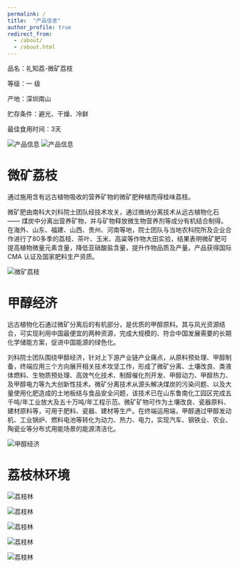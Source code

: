 ```yaml
---
permalink: /
title:  "产品信息"
author_profile: true
redirect_from: 
  - /about/
  - /about.html
---
```


品名：礼知荔-微矿荔枝

等级：一    级

产地：深圳南山

贮存条件：避光、干燥、冷鲜

最佳食用时间：3天

![产品信息](./first_page.png "产品信息")
![产品信息](./1.png "产品信息")



微矿荔枝
======
  通过施用含有远古植物吸收的营养矿物的微矿肥种植而得桂味荔枝。
  
   微矿肥由南科大刘科院士团队经技术攻关，通过微纳分离技术从远古植物化石 —— 煤炭中分离出营养矿物，并与矿物释放微生物营养剂等成分有机结合制得。在海外、山东、福建、山西、贵州、河南等地，院士团队与当地农科院所及企业合作进行了80多季的荔枝、茶叶、玉米、高粱等作物大田实验，结果表明微矿肥可提高植物微量元素含量，降低亚硝酸盐含量，提升作物品质及产量。产品获得国际 CMA 认证及国家肥料生产资质。

  ![微矿荔枝](./3.png "产品信息")

甲醇经济
======
  远古植物化石通过微矿分离后的有机部分，是优质的甲醇原料。其与风光资源结合，可实现利用中国最便宜的两种资源，完成大规模的、符合中国发展需要的长期
化学储能方案，促进中国能源的绿色化。

  刘科院士团队围绕甲醇经济，针对上下游产业链产业痛点，从原料预处理、甲醇制备，终端应用三个方向展开相关技术攻坚工作，形成了微矿分离、土壤改良、类液体燃料、生物质预处理、高效气化技术、制醇催化剂开发、甲醇动力、甲醇热力、及甲醇电力等九大创新性技术。微矿分离技术从源头解决煤炭的污染问题、以及大量使用化肥造成的土地板结与食品安全问题，该技术已在山东鲁南化工园区完成五千吨/年工业放大及五十万吨/年工程示范。微矿矿物可作为土壤改良、瓷器原料、建材原料等，可用于肥料、瓷器、建材等生产。在终端运用端，甲醇通过甲醇发动机、工业锅炉、燃料电池等转化为动力、热力、电力，实现汽车、钢铁业、农业、陶瓷业等分布式用能场景的能源清洁化。

 ![甲醇经济](./4.png "产品信息")

 荔枝林环境
======

![荔枝林](./5.png "产品信息")

![荔枝林](./6.png "产品信息")

![荔枝林](./7.png "产品信息")

![荔枝林](./8.png "产品信息")

![荔枝林](./9.png "产品信息")
